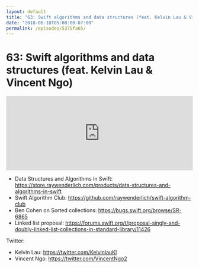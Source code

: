 ```yaml
---
layout: default
title: "63: Swift algorithms and data structures (feat. Kelvin Lau & Vincent Ngo)"
date: "2018-06-18T05:00:00-07:00"
permalink: /episodes/5375fa65/
---
```


# 63: Swift algorithms and data structures (feat. Kelvin Lau & Vincent Ngo)

<iframe frameBorder="0" height="200px" scrolling="no" seamless src="https://player.simplecast.com/5dcadaf5-0987-4564-9ed9-c21e5e94dcbf" width="100%"></iframe>

- Data Structures and Algorithms in Swift: https://store.raywenderlich.com/products/data-structures-and-algorithms-in-swift
- Swift Algorithm Club: https://github.com/raywenderlich/swift-algorithm-club
- Ben Cohen on Sorted collections: https://bugs.swift.org/browse/SR-6865
- Linked list proposal: https://forums.swift.org/t/proposal-singly-and-doubly-linked-list-collections-in-standard-library/11426

Twitter:

- Kelvin Lau: https://twitter.com/KelvinlauKl
- Vincent Ngo: https://twitter.com/VincentNgo2
